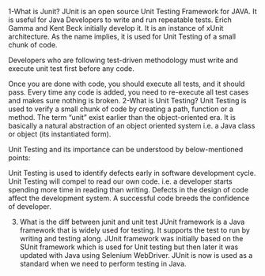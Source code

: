 1-What is Junit?
JUnit is an open source Unit Testing Framework for JAVA. It is useful for Java Developers to write and run repeatable tests. Erich Gamma and Kent Beck initially develop it. It is an instance of xUnit architecture. As the name implies, it is used for Unit Testing of a small chunk of code.

Developers who are following test-driven methodology must write and execute unit test first before any code.

Once you are done with code, you should execute all tests, and it should pass. Every time any code is added, you need to re-execute all test cases and makes sure nothing is broken.
2-What is Unit Testing?
Unit Testing is used to verify a small chunk of code by creating a path, function or a method. The term “unit” exist earlier than the object-oriented era. It is basically a natural abstraction of an object oriented system i.e. a Java class or object (its instantiated form).

Unit Testing and its importance can be understood by below-mentioned points:

Unit Testing is used to identify defects early in software development cycle.
Unit Testing will compel to read our own code. i.e. a developer starts spending more time in reading than writing.
Defects in the design of code affect the development system. A successful code breeds the confidence of developer.

3. What is the diff between junit and unit test
JUnit framework is a Java framework that is widely used for testing.
It supports the test to run by writing and testing along.
JUnit framework was initially based on the SUnit framework which is used for Unit testing but then later it was updated with Java using Selenium WebDriver. JUnit is now is used as a standard when we need to perform testing in Java.
